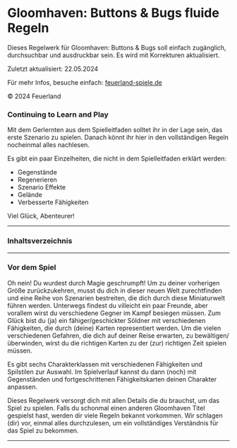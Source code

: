 # Gloomhaven: Buttons & Bugs fluide Regeln  

Dieses Regelwerk für Gloomhaven: Buttons & Bugs soll einfach zugänglich, durchsuchbar und ausdruckbar sein. Es wird mit Korrekturen aktualisiert.

Zuletzt aktualisiert: 22.05.2024

Für mehr Infos, besuche einfach: [feuerland-spiele.de](https://www.feuerland-spiele.de/)

© 2024 Feuerland

### Continuing to Learn and Play 

Mit dem Gerlernten aus dem Spielleitfaden solltet ihr in der Lage sein, das erste Szenario zu spielen. Danach könnt ihr hier in den vollständigen Regeln nocheinmal alles nachlesen. 

Es gibt ein paar Einzelheiten, die nicht in dem Spielleitfaden erklärt werden: 

* Gegenstände
* Regenerieren
* Szenario Effekte
* Gelände
* Verbesserte Fähigkeiten

Viel Glück, Abenteurer! 

---

### Inhaltsverzeichnis

---

### Vor dem Spiel 

Oh nein! Du wurdest durch Magie geschrumpft! Um zu deiner vorherigen Größe zurückzukehren, musst du dich in dieser neuen Welt zurechtfinden und eine Reihe von Szenarien bestreiten, die dich durch diese Miniaturwelt führen werden. Unterwegs findest du villeicht ein paar Freunde, aber vorallem wirst du verschiedene Gegner im Kampf besiegen müssen. Zum Glück bist du (ja) ein fähiger/geschickter Söldner mit verschiedenen Fähigkeiten, die durch (deine) Karten representiert werden. Um die vielen verschiedenen Gefahren, die dich auf deiner Reise erwarten, zu bewältigen/überwinden, wirst du die richtigen Karten zu der (zur) richtigen Zeit spielen müssen.

Es gibt sechs Charakterklassen mit verschiedenen Fähigkeiten und Spilstilen zur Auswahl. Im Spielverlauf kannst du dann (noch) mit Gegenständen und fortgeschrittenen Fähigkeitskarten deinen Charakter anpassen. 

Dieses Regelwerk versorgt dich mit allen Details die du brauchst, um das Spiel zu spielen. Falls du schonmal einen anderen Gloomhaven Titel gespielst hast, werden dir viele Regeln bekannt vorkommen. Wir schlagen (dir) vor, einmal alles durchzulesen, um ein vollständiges Verständnis für das Spiel zu bekommen.

---
